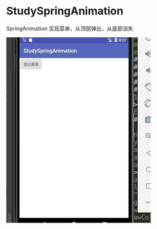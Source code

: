 # StudySpringAnimation
SpringAnimation 实现菜单，从顶部弹出，从底部消失

![这里写图片描述](https://github.com/LSnumber1/StudySpringAnimation/blob/master/May-24-2018%2016-30-01.gif)
